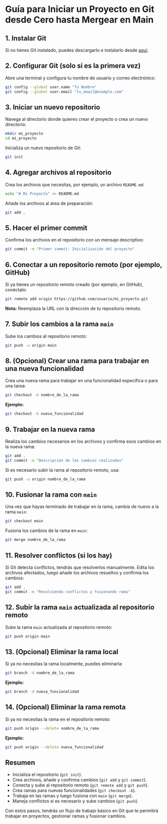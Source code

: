 
# Guía para Iniciar un Proyecto en Git desde Cero hasta Mergear en Main

## 1. Instalar Git
Si no tienes Git instalado, puedes descargarlo e instalarlo desde [aquí](https://git-scm.com/downloads).

## 2. Configurar Git (solo si es la primera vez)
Abre una terminal y configura tu nombre de usuario y correo electrónico:

```bash
git config --global user.name "Tu Nombre"
git config --global user.email "tu_email@example.com"
```

## 3. Iniciar un nuevo repositorio
Navega al directorio donde quieres crear el proyecto o crea un nuevo directorio:

```bash
mkdir mi_proyecto
cd mi_proyecto
```

Inicializa un nuevo repositorio de Git:

```bash
git init
```

## 4. Agregar archivos al repositorio
Crea los archivos que necesitas, por ejemplo, un archivo `README.md`:

```bash
echo "# Mi Proyecto" >> README.md
```

Añade los archivos al área de preparación:

```bash
git add .
```

## 5. Hacer el primer commit
Confirma los archivos en el repositorio con un mensaje descriptivo:

```bash
git commit -m "Primer commit: Inicialización del proyecto"
```

## 6. Conectar a un repositorio remoto (por ejemplo, GitHub)
Si ya tienes un repositorio remoto creado (por ejemplo, en GitHub), conéctalo:

```bash
git remote add origin https://github.com/usuario/mi_proyecto.git
```

**Nota:** Reemplaza la URL con la dirección de tu repositorio remoto.

## 7. Subir los cambios a la rama `main`
Sube los cambios al repositorio remoto:

```bash
git push -u origin main
```

## 8. (Opcional) Crear una rama para trabajar en una nueva funcionalidad
Crea una nueva rama para trabajar en una funcionalidad específica o para una tarea:

```bash
git checkout -b nombre_de_la_rama
```

**Ejemplo:**

```bash
git checkout -b nueva_funcionalidad
```

## 9. Trabajar en la nueva rama
Realiza los cambios necesarios en los archivos y confirma esos cambios en la nueva rama:

```bash
git add .
git commit -m "Descripción de los cambios realizados"
```

Si es necesario subir la rama al repositorio remoto, usa:

```bash
git push -u origin nombre_de_la_rama
```

## 10. Fusionar la rama con `main`
Una vez que hayas terminado de trabajar en la rama, cambia de nuevo a la rama `main`:

```bash
git checkout main
```

Fusiona los cambios de la rama en `main`:

```bash
git merge nombre_de_la_rama
```

## 11. Resolver conflictos (si los hay)
Si Git detecta conflictos, tendrás que resolverlos manualmente. Edita los archivos afectados, luego añade los archivos resueltos y confirma los cambios:

```bash
git add .
git commit -m "Resolviendo conflictos y fusionando rama"
```

## 12. Subir la rama `main` actualizada al repositorio remoto
Sube la rama `main` actualizada al repositorio remoto:

```bash
git push origin main
```

## 13. (Opcional) Eliminar la rama local
Si ya no necesitas la rama localmente, puedes eliminarla:

```bash
git branch -d nombre_de_la_rama
```

**Ejemplo:**

```bash
git branch -d nueva_funcionalidad
```

## 14. (Opcional) Eliminar la rama remota
Si ya no necesitas la rama en el repositorio remoto:

```bash
git push origin --delete nombre_de_la_rama
```

**Ejemplo:**

```bash
git push origin --delete nueva_funcionalidad
```

## Resumen
- Inicializa el repositorio (`git init`).
- Crea archivos, añade y confirma cambios (`git add` y `git commit`).
- Conecta y sube al repositorio remoto (`git remote add` y `git push`).
- Crea ramas para nuevas funcionalidades (`git checkout -b`).
- Trabaja en las ramas y luego fusiona con `main` (`git merge`).
- Maneja conflictos si es necesario y sube cambios (`git push`).

Con estos pasos, tendrás un flujo de trabajo básico en Git que te permitirá trabajar en proyectos, gestionar ramas y fusionar cambios.
